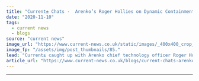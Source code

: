 ```yaml
---
title: "Current± Chats -  Arenko’s Roger Hollies on Dynamic Containment and the growth of batteries"
date: "2020-11-10"
tags: 
  - current news
  - blogs
source: "current news"
image_url: "https://www.current-news.co.uk/static/images/_400x400_crop_center-center/Roger-Hollies-Credit-Arenko.png"
image_fp: "/assets/img/post_thumbnails/85."
lead: "Current± caught up with Arenko chief technology officer Roger Hollies about how Dynamic Containment works, the growth of batteries in the UK and searching for the next big thing."
article_url: "https://www.current-news.co.uk/blogs/current-chats-arenkos-roger-hollies-on-dynamic-containment-and-the-growth-of-batteries?utm_source=rss-feeds&utm_medium=rss&utm_campaign=rss"
---
```


---
